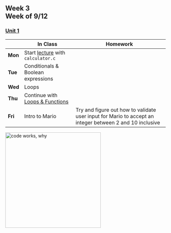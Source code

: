 <meta http-equiv="refresh" content="300"/>

## Week 3<br>Week of 9/12

### [Unit 1](/apcsp/curriculum/1)


  |       |In Class               |Homework   |
  |-------|---------              |---------  |
  |**Mon**|Start [lecture](https://www.youtube.com/watch?v=URrzmoIyqLw&t=3873s) with `calculator.c` | |
  |**Tue**|Conditionals & Boolean expressions | |
  |**Wed**|Loops | |
  |**Thu**|Continue with [Loops & Functions](https://www.youtube.com/watch?v=URrzmoIyqLw&t=5798s) | |
  |**Fri**|Intro to Mario |Try and figure out how to validate user input for Mario to accept an integer between 2 and 10 inclusive |

<img src="https://pbs.twimg.com/media/DKAT7rLVoAAaqdV.jpg" alt="code works, why" height="300">